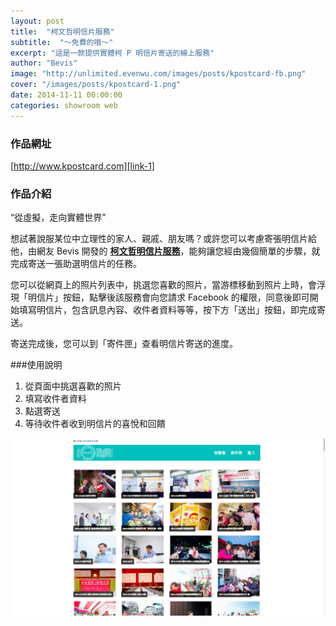 ```yaml
---
layout: post
title:  "柯文哲明信片服務"
subtitle:  "～免費的哦～"
excerpt: "這是一款提供實體柯 P 明信片寄送的線上服務"
author: "Bevis"
image: "http://unlimited.evenwu.com/images/posts/kpostcard-fb.png"
cover: "/images/posts/kpostcard-1.png"
date: 2014-11-11 00:00:00
categories: showroom web
---
```


[link-1]:http://www.kpostcard.com

### 作品網址
[http://www.kpostcard.com][link-1]

### 作品介紹

<q class="right">從虛擬，走向實體世界</q>

想試著說服某位中立理性的家人、親戚、朋友嗎？或許您可以考慮寄張明信片給他，由網友 Bevis 開發的 <strong>[柯文哲明信片服務][link-1]</strong>，能夠讓您經由幾個簡單的步驟，就完成寄送一張助選明信片的任務。

您可以從網頁上的照片列表中，挑選您喜歡的照片，當游標移動到照片上時，會浮現「明信片」按鈕，點擊後該服務會向您請求 Facebook 的權限，同意後即可開始填寫明信片，包含訊息內容、收件者資料等等，按下方「送出」按鈕，即完成寄送。

寄送完成後，您可以到「寄件匣」查看明信片寄送的進度。

###使用說明

1. 從頁面中挑選喜歡的照片
2. 填寫收件者資料
3. 點選寄送
4. 等待收件者收到明信片的喜悅和回饋

![挑選照片](/images/posts/kpostcard-2.png)
